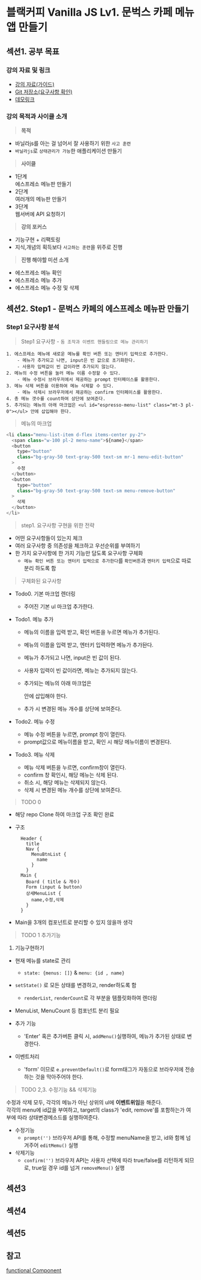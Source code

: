 # 블랙커피 Vanilla JS Lv1. 문벅스 카페 메뉴 앱 만들기

## 섹션1. 공부 목표

### 강의 자료 및 링크

- [강의 자료(가이드)](https://blog.makerjun.com/blackcoffee/moonbucks-guidebook)
- [Git 저장소(요구사항 확인)](https://github.com/blackcoffee-study/moonbucks-menu)
- [데모링크](https://blackcoffee-study.github.io/moonbucks-menu/)

### 강의 목적과 사이클 소개

> **목적**

- 바닐라js를 아는 걸 넘어서 잘 사용하기 위한 `사고 훈련`
- `바닐라js`로 `상태관리가 가능`한 애플리케이션 만들기

> **사이클**

- 1단계 <br>
  에스프레소 메뉴판 만들기
- 2단계 <br>
  여러개의 메뉴판 만들기
- 3단계 <br>
  웹서버에 API 요청하기

> **강의 포커스**

- 기능구현 + 리팩토링
- 지식,개념의 획득보다 `사고하는 훈련`을 위주로 진행

> **진행 해야할 미션 소개**

- 에스프레소 메뉴 확인
- 에스프레소 메뉴 추가
- 에스프레소 메뉴 수정 및 삭제

## 섹션2. Step1 - 문벅스 카페의 에스프레소 메뉴판 만들기

### Step1 요구사항 분석

> Step1 요구사항 - `돔 조작과 이벤트 핸들링으로 메뉴 관리하기`

    1. 에스프레소 메뉴에 새로운 메뉴를 확인 버튼 또는 엔터키 입력으로 추가한다.
        - 메뉴가 추가되고 나면, input은 빈 값으로 초기화한다.
        - 사용자 입력값이 빈 값이라면 추가되지 않는다.
    2. 메뉴의 수정 버튼을 눌러 메뉴 이름 수정할 수 있다.
        - 메뉴 수정시 브라우저에서 제공하는 prompt 인터페이스를 활용한다.
    3. 메뉴 삭제 버튼을 이용하여 메뉴 삭제할 수 있다.
        - 메뉴 삭제시 브라우저에서 제공하는 confirm 인터페이스를 활용한다.
    4. 총 메뉴 갯수를 count하여 상단에 보여준다.
    5. 추가되는 메뉴의 아래 마크업은 <ul id="espresso-menu-list" class="mt-3 pl-0"></ul> 안에 삽입해야 한다.

> 메뉴의 마크업

```js
<li class="menu-list-item d-flex items-center py-2">
  <span class="w-100 pl-2 menu-name">${name}</span>
  <button
    type="button"
    class="bg-gray-50 text-gray-500 text-sm mr-1 menu-edit-button"
  >
    수정
  </button>
  <button
    type="button"
    class="bg-gray-50 text-gray-500 text-sm menu-remove-button"
  >
    삭제
  </button>
</li>
```

> step1. 요구사항 구현을 위한 전략

- 어떤 요구사항들이 있는지 체크
- 여러 요구사항 중 의존성을 체크하고 우선순위를 부여하기
- 한 가지 요구사항에 한 가지 기능만 담도록 요구사항 구체화
  - `메뉴 확인 버튼 또는 엔터키 입력으로 추가한다`를 `확인버튼`과 `엔터키 입력`으로 따로 분리 하도록 함

> 구체화된 요구사항

- Todo0. 기본 마크업 렌더링<br>
  - 주어진 기본 ul 마크업 추가한다.
- Todo1. 메뉴 추가 <br>

  - 메뉴의 이름을 입력 받고, 확인 버튼을 누르면 메뉴가 추가된다.
  - 메뉴의 이름을 입력 받고, 엔터키 입력하면 메뉴가 추가돤다.
  - 메뉴가 추가되고 나면, input은 빈 값이 된다.
  - 사용자 입력이 빈 값이라면, 메뉴는 추가되지 않는다.

  - 추가되는 메뉴의 아래 마크업은 <ul id="espresso-menu-list" class="mt-3 pl-0"></ul> 안에 삽입해야 한다.
  - 추가 시 변경된 메뉴 개수를 상단에 보여준다.

- Todo2. 메뉴 수정 <br>
  - 메뉴 수정 버튼을 누르면, prompt 창이 열린다.
  - prompt값으로 메뉴이름을 받고, 확인 시 해당 메뉴이름이 변경된다.
- Todo3. 메뉴 삭제 <br>
  - 메뉴 삭제 버튼을 누르면, confirm창이 열린다.
  - confirm 창 확인시, 해당 메뉴는 삭제 된다.
  - 취소 시, 해당 메뉴는 삭제되지 않는다.
  - 삭제 시 변경된 메뉴 개수를 상단에 보여준다.

> TODO 0

- 해당 repo Clone 하여 마크업 구조 확인 완료
- 구조

  ```
    Header {
      title
      Nav {
        MenuBtnList {
          name
        }
      }
    Main {
      Board ( title & 개수)
      Form (input & button)
      상세MenuList {
        name,수정,삭제
      }
    }

  ```

- Main을 3개의 컴포넌트로 분리할 수 있지 않을까 생각

> TODO 1 추가기능

1.  기능구현하기

- 현재 메뉴를 state로 관리
  - `state: {menus: []}` & `menu: {id , name}`
- `setState()` 로 모든 상태를 변경하고, render하도록 함
  - `renderList`, `renderCount`로 각 부분을 템플릿화하여 렌더링
- MenuList, MenuCount 등 컴포넌트 분리 필요

- 추가 기능
  - 'Enter' 혹은 추가버튼 클릭 시, `addMenu()`실행하여, 메뉴가 추가된 상태로 변경한다.
- 이벤트처리
  - 'form' 이므로 `e.preventDefault()`로 form태그가 자동으로 브라우저에 전송하는 것을 막아주어야 한다.

> TODO 2,3. 수정기능 && 삭제기능

수정과 삭제 모두, 각각의 메뉴가 아닌 상위의 ul에 **이벤트위임**을 해준다. <br>
각각의 menu에 id값을 부여하고, target의 class가 'edit, remove'를 포함하는가 여부에 따라 상태변경메소드를 실행하여준다.

- 수정기능
  - `prompt('')` 브라우저 API를 통해, 수정할 menuName을 받고, id와 함께 넘겨주어 `editMemu()` 실행
- 삭제기능
  - `confirm('')` 브라우저 API는 사용자 선택에 따라 true/false를 리턴하게 되므로, true일 경우 id를 넘겨 `removeMenu()` 실행

## 섹션3

## 섹션4

## 섹션5

## 참고

[functional Component](https://github.com/mintplo/moonbucks-menu/blob/ea0c6a60d73c72e3e1006c8f36b54888298d14f6/src/js/index.js)
